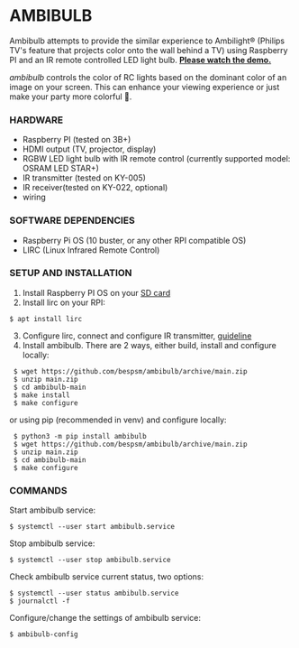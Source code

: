 # AMBIBULB

 Ambibulb attempts to provide the similar experience to Ambilight® (Philips TV's feature that projects color onto the wall behind a TV) using Raspberry PI and an IR remote controlled LED light bulb. [**Please watch the demo.**](https://youtu.be/R3JeVooaytU)

*ambibulb* controls the color of RC lights based on the dominant color of an image on your screen. This can enhance your viewing experience or just make your party more colorful 🌈.

### HARDWARE
* Raspberry PI (tested on 3B+)
* HDMI output (TV, projector, display)
* RGBW LED light bulb with IR remote control (currently supported model: OSRAM LED STAR+)
* IR transmitter (tested on KY-005)
* IR receiver(tested on KY-022, optional)
* wiring

### SOFTWARE DEPENDENCIES
* Raspberry Pi OS (10 buster, or any other RPI compatible OS)
* LIRC (Linux Infrared Remote Control)

### SETUP AND INSTALLATION
1. Install Raspberry PI OS on your [SD card](https://www.raspberrypi.org/documentation/installation/installing-images/)
2. Install lirc on your RPI:
```
$ apt install lirc
```
3. Configure lirc, connect and configure IR transmitter, [guideline]( https://gist.github.com/prasanthj/c15a5298eb682bde34961c322c95378b)
4. Install ambibulb. There are 2 ways, either build, install and configure locally:
```
 $ wget https://github.com/bespsm/ambibulb/archive/main.zip
 $ unzip main.zip
 $ cd ambibulb-main
 $ make install
 $ make configure
```
or using pip (recommended in venv) and configure locally:
```
 $ python3 -m pip install ambibulb
 $ wget https://github.com/bespsm/ambibulb/archive/main.zip
 $ unzip main.zip
 $ cd ambibulb-main
 $ make configure
 ```

### COMMANDS
Start ambibulb service:
 ```
 $ systemctl --user start ambibulb.service
 ```
Stop ambibulb service:
 ```
 $ systemctl --user stop ambibulb.service
 ```
Check ambibulb service current status, two options:
 ```
 $ systemctl --user status ambibulb.service
 $ journalctl -f
 ```
Configure/change the settings of ambibulb service:
 ```
 $ ambibulb-config
 ```
